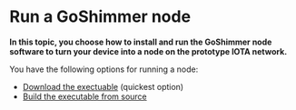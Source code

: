 # Run a GoShimmer node

**In this topic, you choose how to install and run the GoShimmer node software to turn your device into a node on the prototype IOTA network.**

You have the following options for running a node:

- [Download the exectuable](../tutorials/install-goshimmer-executable.md) (quickest option)
- [Build the executable from source](../tutorials/install-goshimmer-native.md)